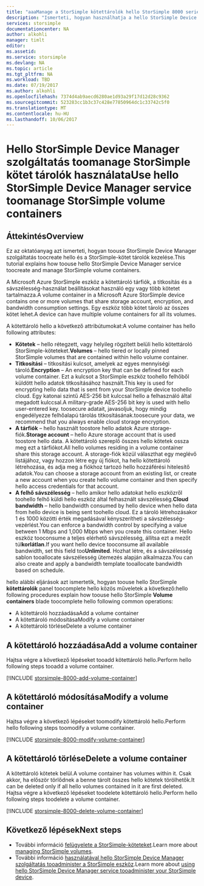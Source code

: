 ```yaml
---
title: "aaaManage a StorSimple kötettárolók hello StorSimple 8000 series eszközön |} Microsoft Docs"
description: "Ismerteti, hogyan használhatja a hello StorSimple Device Manager szolgáltatás kötettárolók tooadd lapon, módosítana vagy törölne egy kötettárolót."
services: storsimple
documentationcenter: NA
author: alkohli
manager: timlt
editor: 
ms.assetid: 
ms.service: storsimple
ms.devlang: NA
ms.topic: article
ms.tgt_pltfrm: NA
ms.workload: TBD
ms.date: 07/19/2017
ms.author: alkohli
ms.openlocfilehash: 7374d4ab9aecd6280ae1d93a29f17d12d28c9362
ms.sourcegitcommit: 523283cc1b3c37c428e77850964dc1c33742c5f0
ms.translationtype: MT
ms.contentlocale: hu-HU
ms.lasthandoff: 10/06/2017
---
```

# <a name="use-hello-storsimple-device-manager-service-toomanage-storsimple-volume-containers"></a><span data-ttu-id="69b2c-103">Hello StorSimple Device Manager szolgáltatás toomanage StorSimple kötet tárolók használata</span><span class="sxs-lookup"><span data-stu-id="69b2c-103">Use hello StorSimple Device Manager service toomanage StorSimple volume containers</span></span>

## <a name="overview"></a><span data-ttu-id="69b2c-104">Áttekintés</span><span class="sxs-lookup"><span data-stu-id="69b2c-104">Overview</span></span>
<span data-ttu-id="69b2c-105">Ez az oktatóanyag azt ismerteti, hogyan toouse StorSimple Device Manager szolgáltatás toocreate hello és a StorSimple-kötet tárolók kezelése.</span><span class="sxs-lookup"><span data-stu-id="69b2c-105">This tutorial explains how toouse hello StorSimple Device Manager service toocreate and manage StorSimple volume containers.</span></span>

<span data-ttu-id="69b2c-106">A Microsoft Azure StorSimple eszköz a kötettároló tárfiók, a titkosítás és a sávszélesség-használat beállításokat használó egy vagy több kötetet tartalmazza.</span><span class="sxs-lookup"><span data-stu-id="69b2c-106">A volume container in a Microsoft Azure StorSimple device contains one or more volumes that share storage account, encryption, and bandwidth consumption settings.</span></span> <span data-ttu-id="69b2c-107">Egy eszköz több kötet tároló az összes kötet lehet.</span><span class="sxs-lookup"><span data-stu-id="69b2c-107">A device can have multiple volume containers for all its volumes.</span></span> 

<span data-ttu-id="69b2c-108">A kötettároló hello a következő attribútumokat:</span><span class="sxs-lookup"><span data-stu-id="69b2c-108">A volume container has hello following attributes:</span></span>

* <span data-ttu-id="69b2c-109">**Kötetek** – hello rétegzett, vagy helyileg rögzített belüli hello kötettároló StorSimple-köteteket.</span><span class="sxs-lookup"><span data-stu-id="69b2c-109">**Volumes** – hello tiered or locally pinned StorSimple volumes that are contained within hello volume container.</span></span> 
* <span data-ttu-id="69b2c-110">**Titkosítási** – titkosítási kulcsot, amelyek az egyes mennyiségi tároló.</span><span class="sxs-lookup"><span data-stu-id="69b2c-110">**Encryption** – An encryption key that can be defined for each volume container.</span></span> <span data-ttu-id="69b2c-111">Ezt a kulcsot a StorSimple eszköz toohello felhőből küldött hello adatok titkosításához használt.</span><span class="sxs-lookup"><span data-stu-id="69b2c-111">This key is used for encrypting hello data that is sent from your StorSimple device toohello cloud.</span></span> <span data-ttu-id="69b2c-112">Egy katonai szintű AES-256 bit kulccsal hello a felhasználó által megadott kulccsal.</span><span class="sxs-lookup"><span data-stu-id="69b2c-112">A military-grade AES-256 bit key is used with hello user-entered key.</span></span> <span data-ttu-id="69b2c-113">toosecure adatait, javasoljuk, hogy mindig engedélyezze felhőalapú tárolás titkosításának.</span><span class="sxs-lookup"><span data-stu-id="69b2c-113">toosecure your data, we recommend that you always enable cloud storage encryption.</span></span>
* <span data-ttu-id="69b2c-114">**A tárfiók** – hello használt toostore hello adatok Azure storage-fiók.</span><span class="sxs-lookup"><span data-stu-id="69b2c-114">**Storage account** – hello Azure storage account that is used toostore hello data.</span></span> <span data-ttu-id="69b2c-115">A kötettároló szereplő összes hello kötetek ossza meg ezt a tárfiókot.</span><span class="sxs-lookup"><span data-stu-id="69b2c-115">All hello volumes residing in a volume container share this storage account.</span></span> <span data-ttu-id="69b2c-116">A storage-fiók közül választhat egy meglévő listájához, vagy hozzon létre egy új fiókot, ha hello kötettároló létrehozása, és adja meg a fiókhoz tartozó hello hozzáférési hitelesítő adatok.</span><span class="sxs-lookup"><span data-stu-id="69b2c-116">You can choose a storage account from an existing list, or create a new account when you create hello volume container and then specify hello access credentials for that account.</span></span>
* <span data-ttu-id="69b2c-117">**A felhő sávszélesség** – hello amikor hello adatokat hello eszközről toohello felhő küldi hello eszköz által felhasznált sávszélesség.</span><span class="sxs-lookup"><span data-stu-id="69b2c-117">**Cloud bandwidth** – hello bandwidth consumed by hello device when hello data from hello device is being sent toohello cloud.</span></span> <span data-ttu-id="69b2c-118">Ez a tároló létrehozásakor 1 és 1000 közötti érték megadásával kényszerítheti a sávszélesség-vezérlést.</span><span class="sxs-lookup"><span data-stu-id="69b2c-118">You can enforce a bandwidth control by specifying a value between 1 Mbps and 1,000 Mbps when you create this container.</span></span> <span data-ttu-id="69b2c-119">Hello eszköz tooconsume a teljes elérhető sávszélesség, állítsa ezt a mezőt túl**korlátlan**.</span><span class="sxs-lookup"><span data-stu-id="69b2c-119">If you want hello device tooconsume all available bandwidth, set this field too**Unlimited**.</span></span> <span data-ttu-id="69b2c-120">Hozhat létre, és a sávszélesség sablon tooallocate sávszélesség ütemezés alapján alkalmazza.</span><span class="sxs-lookup"><span data-stu-id="69b2c-120">You can also create and apply a bandwidth template tooallocate bandwidth based on schedule.</span></span>

<span data-ttu-id="69b2c-121">hello alábbi eljárások azt ismertetik, hogyan toouse hello StorSimple **kötettárolók** panel toocomplete hello közös műveletek a következő:</span><span class="sxs-lookup"><span data-stu-id="69b2c-121">hello following procedures explain how toouse hello StorSimple **Volume containers** blade toocomplete hello following common operations:</span></span>

* <span data-ttu-id="69b2c-122">A kötettároló hozzáadása</span><span class="sxs-lookup"><span data-stu-id="69b2c-122">Add a volume container</span></span>
* <span data-ttu-id="69b2c-123">A kötettároló módosítása</span><span class="sxs-lookup"><span data-stu-id="69b2c-123">Modify a volume container</span></span>
* <span data-ttu-id="69b2c-124">A kötettároló törlése</span><span class="sxs-lookup"><span data-stu-id="69b2c-124">Delete a volume container</span></span>

## <a name="add-a-volume-container"></a><span data-ttu-id="69b2c-125">A kötettároló hozzáadása</span><span class="sxs-lookup"><span data-stu-id="69b2c-125">Add a volume container</span></span>
<span data-ttu-id="69b2c-126">Hajtsa végre a következő lépéseket tooadd kötettároló hello.</span><span class="sxs-lookup"><span data-stu-id="69b2c-126">Perform hello following steps tooadd a volume container.</span></span>

[!INCLUDE [storsimple-8000-add-volume-container](../../includes/storsimple-8000-create-volume-container.md)]

## <a name="modify-a-volume-container"></a><span data-ttu-id="69b2c-127">A kötettároló módosítása</span><span class="sxs-lookup"><span data-stu-id="69b2c-127">Modify a volume container</span></span>
<span data-ttu-id="69b2c-128">Hajtsa végre a következő lépéseket toomodify kötettároló hello.</span><span class="sxs-lookup"><span data-stu-id="69b2c-128">Perform hello following steps toomodify a volume container.</span></span>

[!INCLUDE [storsimple-8000-modify-volume-container](../../includes/storsimple-8000-modify-volume-container.md)]

## <a name="delete-a-volume-container"></a><span data-ttu-id="69b2c-129">A kötettároló törlése</span><span class="sxs-lookup"><span data-stu-id="69b2c-129">Delete a volume container</span></span>
<span data-ttu-id="69b2c-130">A kötettároló kötetek belül.</span><span class="sxs-lookup"><span data-stu-id="69b2c-130">A volume container has volumes within it.</span></span> <span data-ttu-id="69b2c-131">Csak akkor, ha először törlődnek a benne tárolt összes hello kötetek törölhetők.</span><span class="sxs-lookup"><span data-stu-id="69b2c-131">It can be deleted only if all hello volumes contained in it are first deleted.</span></span> <span data-ttu-id="69b2c-132">Hajtsa végre a következő lépéseket toodelete kötettároló hello.</span><span class="sxs-lookup"><span data-stu-id="69b2c-132">Perform hello following steps toodelete a volume container.</span></span>

[!INCLUDE [storsimple-8000-delete-volume-container](../../includes/storsimple-8000-delete-volume-container.md)]

## <a name="next-steps"></a><span data-ttu-id="69b2c-133">Következő lépések</span><span class="sxs-lookup"><span data-stu-id="69b2c-133">Next steps</span></span>
* <span data-ttu-id="69b2c-134">További információ [felügyelete a StorSimple-köteteket](storsimple-8000-manage-volumes-u2.md).</span><span class="sxs-lookup"><span data-stu-id="69b2c-134">Learn more about [managing StorSimple volumes](storsimple-8000-manage-volumes-u2.md).</span></span> 
* <span data-ttu-id="69b2c-135">További információ [használatával hello StorSimple Device Manager szolgáltatás tooadminister a StorSimple eszköz](storsimple-8000-manager-service-administration.md).</span><span class="sxs-lookup"><span data-stu-id="69b2c-135">Learn more about [using hello StorSimple Device Manager service tooadminister your StorSimple device](storsimple-8000-manager-service-administration.md).</span></span>

